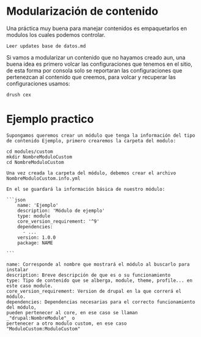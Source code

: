 # Modularización de contenido

Una práctica muy buena para manejar contenidos es empaquetarlos en modulos los cuales podemos controlar.
    
    Leer updates base de datos.md
    
Si vamos a modularizar un contenido que no hayamos creado aun, una buena idea es primero volcar las configuraciones que tenemos en el sitio, de esta forma por consola solo se reportaran las configuraciones que pertenezcan al contenido que creemos, para volcar y recuperar las configuraciones usamos:

    drush cex
    
 # Ejemplo practico
 
    Supongamos queremos crear un módulo que tenga la información del tipo de contenido Ejemplo, primero crearemos la carpeta del modulo:
    
    cd modules/custom
    mkdir NombreModuloCustom
    cd NombreModuloCustom
    
    Una vez creada la carpeta del módulo, debemos crear el archivo NombreModuloCustom.info.yml
    
    En el se guardará la información básica de nuestro módulo:
    
    ```json
        name: 'Ejemplo'
        description: 'Módulo de ejemplo'
        type: module
        core_version_requirement: '^9'
        dependencies:
          - ...
        version: 1.0.0
        package: NAME
        
    ```
    
    name: Corresponde al nombre que mostrará el módulo al buscarlo para instalar
    description: Breve descripción de que es o su funcionamiento
    type: Tipo de contenido que se alberga, module, theme, profile... en este caso module.
    core_version_requirement: Version de drupal en la que correrá el módulo.
    dependencies: Dependencias necesarias para el correcto funcionamiento del módulo, 
    pueden pertenecer al core, en ese caso se llaman _"drupal:NombreModule"_ o 
    pertenecer a otro modulo custom, en ese caso "ModuloCustom:ModuloCustom"
